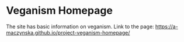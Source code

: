 # Veganism Homepage
The site has basic information on veganism.
Link to the page: https://a-maczynska.github.io/project-veganism-homepage/
